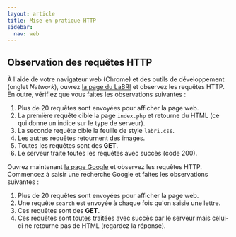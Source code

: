 ```yaml
---
layout: article
title: Mise en pratique HTTP
sidebar:
  nav: web
---
```


## Observation des requêtes HTTP

À l'aide de votre navigateur web (Chrome) et des outils de développement (onglet _Network_),  ouvrez [la page du LaBRI](http://www.labri.fr) et observez les requêtes HTTP.
En outre, vérifiez que vous faites les observations suivantes :

1. Plus de 20 requêtes sont envoyées pour afficher la page web.
2. La première requête cible la page `index.php` et retourne du HTML (ce qui donne un indice sur le type de serveur).
3. La seconde requête cible la feuille de style `labri.css`.
4. Les autres requêtes retournent des images.
5. Toutes les requêtes sont des **GET**.
6. Le serveur traite toutes les requêtes avec succès (code 200).


Ouvrez maintenant [la page Google](https://www.google.fr) et observez les requêtes HTTP.
Commencez à saisir une recherche Google et faites les observations suivantes :

1. Plus de 20 requêtes sont envoyées pour afficher la page web.
1. Une requête `search` est envoyée à chaque fois qu'on saisie une lettre.
1. Ces requêtes sont des **GET**.
1. Ces requêtes sont toutes traitées avec succès par le serveur mais celui-ci ne retourne pas de HTML (regardez la réponse).

